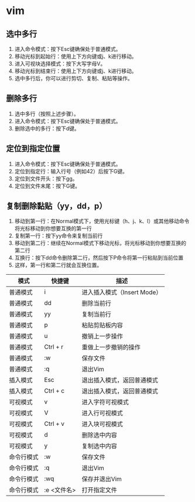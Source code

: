 # vim

## 选中多行

1. 进入命令模式：按下Esc键确保处于普通模式。
2. 移动光标到起始行：使用上下方向键或j、k进行移动。
3. 进入可视块选择模式：按下大写字母V。
4. 移动光标到结束行：使用上下方向键或j、k进行移动。
5. 选中多行后，你可以进行剪切、复制、粘贴等操作。

## 删除多行

1. 选中多行（按照上述步骤）。
2. 进入命令模式：按下Esc键确保处于普通模式。
3. 删除选中的多行：按下d键。

## 定位到指定位置

1. 进入命令模式：按下Esc键确保处于普通模式。
2. 定位到指定行：输入行号（例如42）后按下G键。
3. 定位到文件开头：按下gg。
4. 定位到文件末尾：按下G键。

## 复制删除黏贴（yy，dd，p）

1. 移动到第一行：在Normal模式下，使用光标键（h、j、k、l）或其他移动命令将光标移动到你想要互换的第一行
2. 复制第一行：按下yy命令来复制当前行
3. 移动到第二行：继续在Normal模式下移动光标，将光标移动到你想要互换的第二行
4. 互换行：按下dd命令删除第二行，然后按下P命令将第一行粘贴到当前位置
5. 这样，第一行和第二行就会互换位置。


| 模式 | 快捷键 | 描述 |
|------|--------|------|
| 普通模式 | i | 进入插入模式（Insert Mode） |
| 普通模式 | dd | 删除当前行 |
| 普通模式 | yy | 复制当前行 |
| 普通模式 | p | 粘贴剪贴板内容 |
| 普通模式 | u | 撤销上一步操作 |
| 普通模式 | Ctrl + r | 重做上一步撤销的操作 |
| 普通模式 | :w | 保存文件 |
| 普通模式 | :q | 退出Vim |
| 插入模式 | Esc | 退出插入模式，返回普通模式 |
| 插入模式 | Ctrl + c | 退出插入模式，返回普通模式 |
| 可视模式 | v | 进入字符可视模式 |
| 可视模式 | V | 进入行可视模式 |
| 可视模式 | Ctrl + v | 进入块可视模式 |
| 可视模式 | d | 删除选中内容 |
| 可视模式 | y | 复制选中内容 |
| 命令行模式 | :w | 保存文件 |
| 命令行模式 | :q | 退出Vim |
| 命令行模式 | :wq | 保存并退出Vim |
| 命令行模式 | :e \<文件名\> | 打开指定文件 |

